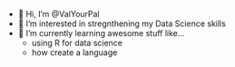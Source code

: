 - 👋 Hi, I’m @ValYourPal
- 👀 I’m interested in stregnthening my Data Science skills
- 🌱 I’m currently learning awesome stuff like...
  - using R for data science
  - how create a language

<!---
ValYourPal/ValYourPal is a ✨ special ✨ repository because its `README.md` (this file) appears on your GitHub profile.
You can click the Preview link to take a look at your changes.
--->
